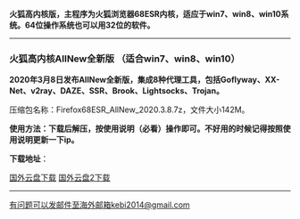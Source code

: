 **火狐高内核版，主程序为火狐浏览器68ESR内核，适应于win7、win8、win10系统。64位操作系统也可以用32位的软件。**

***

### 火狐高内核AllNew全新版 （适合win7、win8、win10）

**2020年3月8日发布AllNew全新版，集成8种代理工具，包括Goflyway、XX-Net、v2ray、DAZE、SSR、Brook、Lightsocks、Trojan。**

压缩包名称：Firefox68ESR_AllNew_2020.3.8.7z，文件大小142M。

**使用方法：下载后解压，按使用说明（必看）操作即可。不好用的时候记得按照使用说明更新一下ip。**

**下载地址**：

[国外云盘下载](http://www.freedown9.com/html/20200308/Firefox68ESR_AllNew_2020.3.8.7z) 
[国外云盘2下载](http://108.61.224.82/20200308/Firefox68ESR_AllNew_2020.3.8.7z)

***

有问题可以发邮件至海外邮箱kebi2014@gmail.com